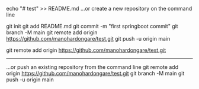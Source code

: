 echo "# test" >> README.md
…or create a new repository on the command line

git init
git add README.md
git commit -m "first springboot commit"
git branch -M main
git remote add origin https://github.com/manohardongare/test.git
git push -u origin main


git remote add origin https://github.com/manohardongare/test.git

---------------------------

…or push an existing repository from the command line
git remote add origin https://github.com/manohardongare/test.git
git branch -M main
git push -u origin main
